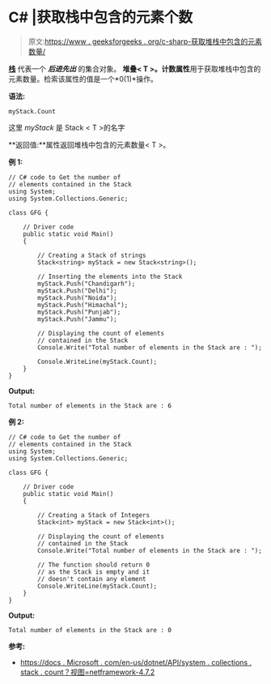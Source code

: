 # C# |获取栈中包含的元素个数

> 原文:[https://www . geeksforgeeks . org/c-sharp-获取堆栈中包含的元素数量/](https://www.geeksforgeeks.org/c-sharp-get-the-number-of-elements-contained-in-the-stack/)

**[栈](https://www.geeksforgeeks.org/stack-data-structure/)** 代表一个 ***后进先出*** 的集合对象。
**堆叠< T >。计数属性**用于获取堆栈中包含的元素数量。检索该属性的值是一个*0(1)*操作。

**语法:**

```
myStack.Count 

```

这里 *myStack* 是 Stack < T >的名字

**返回值:**属性返回堆栈中包含的元素数量< T >。

**例 1:**

```
// C# code to Get the number of
// elements contained in the Stack
using System;
using System.Collections.Generic;

class GFG {

    // Driver code
    public static void Main()
    {

        // Creating a Stack of strings
        Stack<string> myStack = new Stack<string>();

        // Inserting the elements into the Stack
        myStack.Push("Chandigarh");
        myStack.Push("Delhi");
        myStack.Push("Noida");
        myStack.Push("Himachal");
        myStack.Push("Punjab");
        myStack.Push("Jammu");

        // Displaying the count of elements
        // contained in the Stack
        Console.Write("Total number of elements in the Stack are : ");

        Console.WriteLine(myStack.Count);
    }
}
```

**Output:**

```
Total number of elements in the Stack are : 6

```

**例 2:**

```
// C# code to Get the number of
// elements contained in the Stack
using System;
using System.Collections.Generic;

class GFG {

    // Driver code
    public static void Main()
    {

        // Creating a Stack of Integers
        Stack<int> myStack = new Stack<int>();

        // Displaying the count of elements
        // contained in the Stack
        Console.Write("Total number of elements in the Stack are : ");

        // The function should return 0
        // as the Stack is empty and it
        // doesn't contain any element
        Console.WriteLine(myStack.Count);
    }
}
```

**Output:**

```
Total number of elements in the Stack are : 0

```

**参考:**

*   [https://docs . Microsoft . com/en-us/dotnet/API/system . collections . stack . count？视图=netframework-4.7.2](https://docs.microsoft.com/en-us/dotnet/api/system.collections.stack.count?view=netframework-4.7.2)